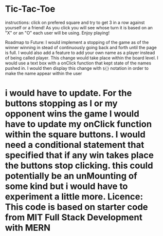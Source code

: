 # Tic-Tac-Toe
instructions:
click on prefered square and try to get 3 in a row against yourself or a friend! As you click you will see whose turn it is based on an "X" or an "O" each user will be using. Enjoy playing!

Roadmap to Future:
I would implement a stopping of the game as of the winner winning in stead of continuously going back and forth until the page is full. I would also add a feature to add your own name as a player instead of being called player. This change would take place within the board level. I would use a text box with a onClick function that kept state of the names pushed in. I would then display this change with `${}` notation in order to make the name appear within the user <h1> i would have to update. For the buttons stopping as I or my opponent wins the game I would have to update my onClick function within the square buttons. I would need a conditional statement that specified that if any win takes place the buttons stop clicking. this could potentially be an unMounting of some kind but i would have to experiment a little more.
  Licence:
  This code is based on starter code from MIT Full Stack Development with MERN
  
